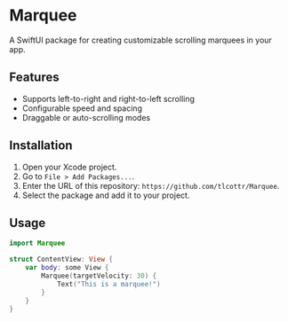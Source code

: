 # Marquee

A SwiftUI package for creating customizable scrolling marquees in your app.

## Features
- Supports left-to-right and right-to-left scrolling
- Configurable speed and spacing
- Draggable or auto-scrolling modes

## Installation
1. Open your Xcode project.
2. Go to `File > Add Packages...`.
3. Enter the URL of this repository: `https://github.com/tlcottr/Marquee`.
4. Select the package and add it to your project.

## Usage
```swift
import Marquee

struct ContentView: View {
    var body: some View {
        Marquee(targetVelocity: 30) {
            Text("This is a marquee!")
        }
    }
}
